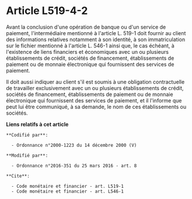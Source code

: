# Article L519-4-2

Avant la conclusion d'une opération de banque ou d'un service de paiement, l'intermédiaire mentionné à l'article L. 519-1
doit fournir au client des informations relatives notamment à son identité, à son immatriculation sur le fichier mentionné à
l'article L. 546-1 ainsi que, le cas échéant, à l'existence de liens financiers et économiques avec un ou plusieurs
établissements de crédit, sociétés de financement, établissements de paiement ou de monnaie électronique qui fournissent des
services de paiement. 

Il doit aussi indiquer au client s'il est soumis à une obligation contractuelle de travailler exclusivement avec un ou
plusieurs établissements de crédit, sociétés de financement, établissements de paiement ou de monnaie électronique qui
fournissent des services de paiement, et il l'informe que peut lui être communiqué, à sa demande, le nom de ces
établissements ou sociétés.

**Liens relatifs à cet article**

	**Codifié par**:

	  - Ordonnance n°2000-1223 du 14 décembre 2000 (V)

	**Modifié par**:

	  - Ordonnance n°2016-351 du 25 mars 2016 - art. 8

	**Cite**:

	  - Code monétaire et financier - art. L519-1
	  - Code monétaire et financier - art. L546-1
